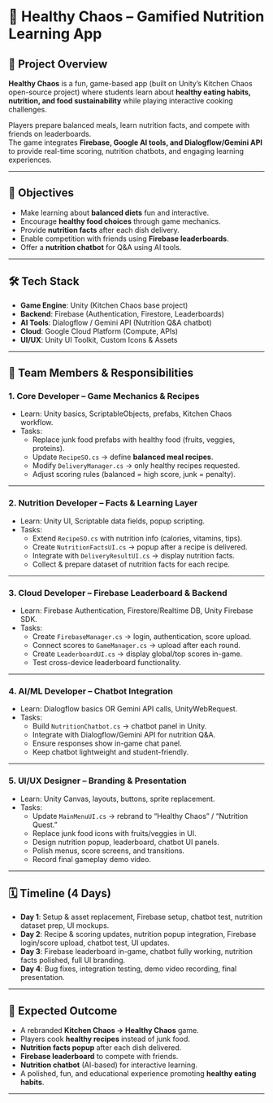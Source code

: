 # 🍎 Healthy Chaos – Gamified Nutrition Learning App

## 📌 Project Overview
**Healthy Chaos** is a fun, game-based app (built on Unity’s Kitchen Chaos open-source project) where students learn about **healthy eating habits, nutrition, and food sustainability** while playing interactive cooking challenges.  

Players prepare balanced meals, learn nutrition facts, and compete with friends on leaderboards.  
The game integrates **Firebase, Google AI tools, and Dialogflow/Gemini API** to provide real-time scoring, nutrition chatbots, and engaging learning experiences.  

---

## 🎯 Objectives
- Make learning about **balanced diets** fun and interactive.  
- Encourage **healthy food choices** through game mechanics.  
- Provide **nutrition facts** after each dish delivery.  
- Enable competition with friends using **Firebase leaderboards**.  
- Offer a **nutrition chatbot** for Q&A using AI tools.  

---

## 🛠️ Tech Stack
- **Game Engine**: Unity (Kitchen Chaos base project)  
- **Backend**: Firebase (Authentication, Firestore, Leaderboards)  
- **AI Tools**: Dialogflow / Gemini API (Nutrition Q&A chatbot)  
- **Cloud**: Google Cloud Platform (Compute, APIs)  
- **UI/UX**: Unity UI Toolkit, Custom Icons & Assets  

---

## 👥 Team Members & Responsibilities

### **1. Core Developer – Game Mechanics & Recipes**
- Learn: Unity basics, ScriptableObjects, prefabs, Kitchen Chaos workflow.  
- Tasks:  
  - Replace junk food prefabs with healthy food (fruits, veggies, proteins).  
  - Update `RecipeSO.cs` → define **balanced meal recipes**.  
  - Modify `DeliveryManager.cs` → only healthy recipes requested.  
  - Adjust scoring rules (balanced = high score, junk = penalty).  

---

### **2. Nutrition Developer – Facts & Learning Layer**
- Learn: Unity UI, Scriptable data fields, popup scripting.  
- Tasks:  
  - Extend `RecipeSO.cs` with nutrition info (calories, vitamins, tips).  
  - Create `NutritionFactsUI.cs` → popup after a recipe is delivered.  
  - Integrate with `DeliveryResultUI.cs` → display nutrition facts.  
  - Collect & prepare dataset of nutrition facts for each recipe.  

---

### **3. Cloud Developer – Firebase Leaderboard & Backend**
- Learn: Firebase Authentication, Firestore/Realtime DB, Unity Firebase SDK.  
- Tasks:  
  - Create `FirebaseManager.cs` → login, authentication, score upload.  
  - Connect scores to `GameManager.cs` → upload after each round.  
  - Create `LeaderboardUI.cs` → display global/top scores in-game.  
  - Test cross-device leaderboard functionality.  

---

### **4. AI/ML Developer – Chatbot Integration**
- Learn: Dialogflow basics OR Gemini API calls, UnityWebRequest.  
- Tasks:  
  - Build `NutritionChatbot.cs` → chatbot panel in Unity.  
  - Integrate with Dialogflow/Gemini API for nutrition Q&A.  
  - Ensure responses show in-game chat panel.  
  - Keep chatbot lightweight and student-friendly.  

---

### **5. UI/UX Designer – Branding & Presentation**
- Learn: Unity Canvas, layouts, buttons, sprite replacement.  
- Tasks:  
  - Update `MainMenuUI.cs` → rebrand to “Healthy Chaos” / “Nutrition Quest.”  
  - Replace junk food icons with fruits/veggies in UI.  
  - Design nutrition popup, leaderboard, chatbot UI panels.  
  - Polish menus, score screens, and transitions.  
  - Record final gameplay demo video.  

---

## 🗓️ Timeline (4 Days)
- **Day 1**: Setup & asset replacement, Firebase setup, chatbot test, nutrition dataset prep, UI mockups.  
- **Day 2**: Recipe & scoring updates, nutrition popup integration, Firebase login/score upload, chatbot test, UI updates.  
- **Day 3**: Firebase leaderboard in-game, chatbot fully working, nutrition facts polished, full UI branding.  
- **Day 4**: Bug fixes, integration testing, demo video recording, final presentation.  

---

## 🚀 Expected Outcome
- A rebranded **Kitchen Chaos → Healthy Chaos** game.  
- Players cook **healthy recipes** instead of junk food.  
- **Nutrition facts popup** after each dish delivered.  
- **Firebase leaderboard** to compete with friends.  
- **Nutrition chatbot** (AI-based) for interactive learning.  
- A polished, fun, and educational experience promoting **healthy eating habits**.  

---
